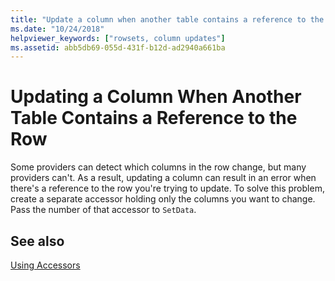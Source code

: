 ```yaml
---
title: "Update a column when another table contains a reference to the row"
ms.date: "10/24/2018"
helpviewer_keywords: ["rowsets, column updates"]
ms.assetid: abb5db69-055d-431f-b12d-ad2940a661ba
---
```

# Updating a Column When Another Table Contains a Reference to the Row

Some providers can detect which columns in the row change, but many providers can't. As a result, updating a column can result in an error when there's a reference to the row you're trying to update. To solve this problem, create a separate accessor holding only the columns you want to change. Pass the number of that accessor to `SetData`.

## See also

[Using Accessors](../../data/oledb/using-accessors.md)
